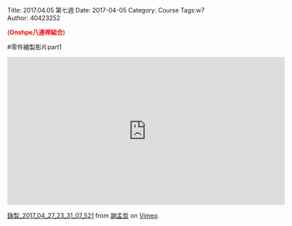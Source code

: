 Title: 2017.04.05 第七週
Date: 2017-04-05
Category: Course
Tags:w7
Author: 40423252

(<b><font color="#FF0000">Onshpe八連桿組合</font></b>)

<!-- PELICAN_END_SUMMARY -->

#零件繪製影片part1

<iframe src="https://player.vimeo.com/video/215038288" width="640" height="341" frameborder="0" webkitallowfullscreen mozallowfullscreen allowfullscreen></iframe>
<p><a href="https://vimeo.com/215038288">錄製_2017_04_27_23_31_07_521</a> from <a href="https://vimeo.com/user61557003">謝孟哲</a> on <a href="https://vimeo.com">Vimeo</a>.</p>

